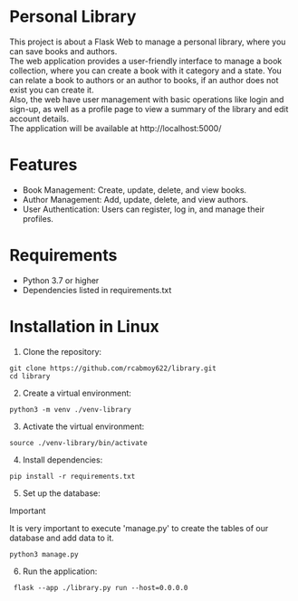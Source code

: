 # Personal Library
This project is about a Flask Web to manage a personal library, where you can save books and authors.  
The web application provides a user-friendly interface to manage a book collection, where you can create a book with it category and a state. You can relate a book to authors or an author to books, if an author does not exist you can create it.  
Also, the web have user management with basic operations like login and sign-up, as well as a profile page to view a summary of the library and edit account details.  
The application will be available at http://localhost:5000/

# Features

- Book Management: Create, update, delete, and view books.
- Author Management: Add, update, delete, and view authors.
- User Authentication: Users can register, log in, and manage their profiles.

# Requirements

- Python 3.7 or higher
- Dependencies listed in requirements.txt

# Installation in Linux

1. Clone the repository:
  ```
  git clone https://github.com/rcabmoy622/library.git
  cd library
  ```

2. Create a virtual environment:
  ```
  python3 -m venv ./venv-library
  ```

3. Activate the virtual environment:
  ```
  source ./venv-library/bin/activate
  ```

4. Install dependencies:
  ```
  pip install -r requirements.txt
  ```

5. Set up the database:
> [!IMPORTANT]
> It is very important to execute 'manage.py' to create the tables of our database and add data to it.
  ```
  python3 manage.py
  ```

6. Run the application:
  ```
   flask --app ./library.py run --host=0.0.0.0
  ```